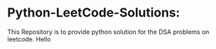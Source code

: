 # Python-LeetCode-Solutions:
This Repository is to provide python solution for the DSA problems on leetcode. Hello
